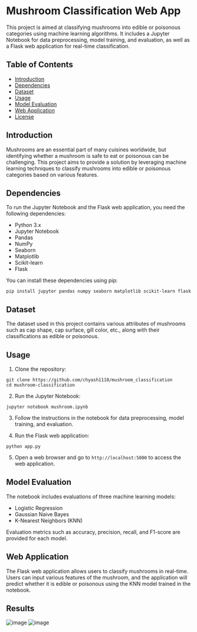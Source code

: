 # Mushroom Classification Web App

This project is aimed at classifying mushrooms into edible or poisonous categories using machine learning algorithms. It includes a Jupyter Notebook for data preprocessing, model training, and evaluation, as well as a Flask web application for real-time classification.

## Table of Contents

- [Introduction](#introduction)
- [Dependencies](#dependencies)
- [Dataset](#dataset)
- [Usage](#usage)
- [Model Evaluation](#model-evaluation)
- [Web Application](#web-application)
- [License](#license)

## Introduction

Mushrooms are an essential part of many cuisines worldwide, but identifying whether a mushroom is safe to eat or poisonous can be challenging. This project aims to provide a solution by leveraging machine learning techniques to classify mushrooms into edible or poisonous categories based on various features.

## Dependencies

To run the Jupyter Notebook and the Flask web application, you need the following dependencies:

- Python 3.x
- Jupyter Notebook
- Pandas
- NumPy
- Seaborn
- Matplotlib
- Scikit-learn
- Flask

You can install these dependencies using pip:

```
pip install jupyter pandas numpy seaborn matplotlib scikit-learn flask
```

## Dataset

The dataset used in this project contains various attributes of mushrooms such as cap shape, cap surface, gill color, etc., along with their classifications as edible or poisonous.

## Usage

1. Clone the repository:

```
git clone https://github.com/chyash1110/mushroom_classification
cd mushroom-classification
```

2. Run the Jupyter Notebook:

```
jupyter notebook mushroom.ipynb
```

3. Follow the instructions in the notebook for data preprocessing, model training, and evaluation.

4. Run the Flask web application:

```
python app.py
```

5. Open a web browser and go to `http://localhost:5000` to access the web application.

## Model Evaluation

The notebook includes evaluations of three machine learning models:

- Logistic Regression
- Gaussian Naive Bayes
- K-Nearest Neighbors (KNN)

Evaluation metrics such as accuracy, precision, recall, and F1-score are provided for each model.

## Web Application

The Flask web application allows users to classify mushrooms in real-time. Users can input various features of the mushroom, and the application will predict whether it is edible or poisonous using the KNN model trained in the notebook.

## Results

![image](https://github.com/user-attachments/assets/a37025cf-ce70-485c-8bee-0949140e1355)
![image](https://github.com/user-attachments/assets/43da15ac-3508-409e-a892-5b3eeee86378)

